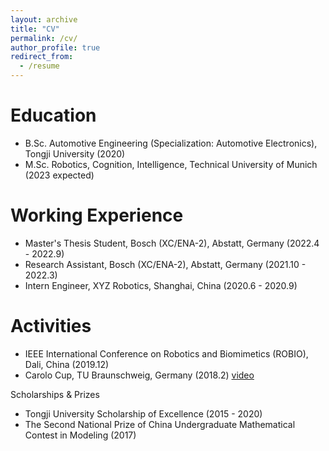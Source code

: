 ```yaml
---
layout: archive
title: "CV"
permalink: /cv/
author_profile: true
redirect_from:
  - /resume
---
```


<!-- {% include base_path %}
[[PDF CV](http)] -->

Education
======
* B.Sc. Automotive Engineering (Specialization: Automotive Electronics), Tongji University (2020)
* M.Sc. Robotics, Cognition, Intelligence, Technical University of Munich (2023 expected)

Working Experience
======
* Master's Thesis Student, Bosch (XC/ENA-2), Abstatt, Germany (2022.4 - 2022.9)
* Research Assistant, Bosch (XC/ENA-2), Abstatt, Germany (2021.10 - 2022.3)
* Intern Engineer, XYZ Robotics, Shanghai, China (2020.6 - 2020.9)

Activities
======
* IEEE International Conference on Robotics and Biomimetics (ROBIO), Dali, China (2019.12)
* Carolo Cup, TU Braunschweig, Germany (2018.2) [video](https://youtu.be/5HZ6VQnKYWo)

Scholarships & Prizes
* Tongji University Scholarship of Excellence (2015 - 2020)
* The Second National Prize of China Undergraduate Mathematical Contest in Modeling (2017)